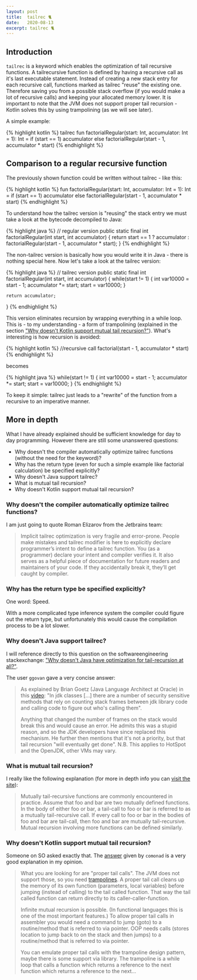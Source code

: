 ```yaml
---
layout: post
title:  tailrec 🐈
date:   2020-08-13
excerpt: tailrec 🐈
---
```

## Introduction
`tailrec` is a keyword which enables the optimization of tail recursive functions. A tailrecursive function is defined by having a recursive call as it's last executable statement. Instead of creating a new stack entry for each recursive call, functions marked as tailrec "reuse" the existing one. Therefore saving you from a possible stack overflow (if you would make a lot of recursive calls) and keeping your allocated memory lower. It is important to note that the JVM does not support proper tail recursion - Kotlin solves this by using trampolining (as we will see later).

 A simple example:

{% highlight kotlin %}
tailrec fun factorialRegular(start: Int, accumulator: Int = 1): Int =
    if (start == 1) accumulator
    else factorialRegular(start - 1, accumulator * start)
{% endhighlight %}

## Comparison to a regular recursive function
The previously shown function could be written without tailrec - like this:

{% highlight kotlin %}
fun factorialRegular(start: Int, accumulator: Int = 1): Int =
    if (start == 1) accumulator
    else factorialRegular(start - 1, accumulator * start)
{% endhighlight %}

To understand how the tailrec version is "reusing" the stack entry we must take a look at the bytecode decompiled to Java:

{% highlight java %}
// regular version
public static final int factorialRegular(int start, int accumulator) {
    return start == 1 ? accumulator : factorialRegular(start - 1, accumulator * start);
}
{% endhighlight %}

The non-tailrec version is basically how you would write it in Java - there is nothing special here.
Now let's take a look at the tailrec version: 

{% highlight java %}
// tailrec version
public static final int factorialRegular(int start, int accumulator) {
    while(start != 1) {
        int var10000 = start - 1;
        accumulator *= start;
        start = var10000;
    }

    return accumulator;
}
{% endhighlight %}

This version eliminates recursion by wrapping everything in a while loop. This is - to my understanding - a form of trampolining (explained in the section ["Why doesn't Kotlin support mutual tail recursion?"](#mutual-tail-recursion)). What's interesting is how recursion is avoided:

{% highlight kotlin %}
//recursive call
factorial(start - 1, accumulator * start)
{% endhighlight %}

becomes

{% highlight java %}
while(start != 1) {
    int var10000 = start - 1;
    accumulator *= start;
    start = var10000;
}
{% endhighlight %}

To keep it simple: tailrec just leads to a "rewrite" of the function from a recursive to an imperative manner.  

## More in depth
What I have already explained should be sufficient knowledge for day to day programming. However there are still some unanswered questions:
- Why doesn't the compiler automatically optimize tailrec functions (without the need for the keyword)?
- Why has the return type (even for such a simple example like factorial calculation) be specified explicitly?
- Why doesn't Java support tailrec?
- What is mutual tail recursion?
- Why doesn't Kotlin support mutual tail recursion?

### Why doesn't the compiler automatically optimize tailrec functions?
I am just going to quote Roman Elizarov from the Jetbrains team:
> Implicit tailrec optimization is very fragile and error-prone. People make mistakes and tailrec modifier is here to explicitly declare programmer’s intent to define a tailrec function. You (as a programmer) declare your intent and compiler verifies it. It also serves as a helpful piece of documentation for future readers and maintainers of your code. If they accidentally break it, they’ll get caught by compiler.

### Why has the return type be specified explicitly?
One word: Speed. 

With a more complicated type inference system the compiler could figure out the return type, but unfortunately this would cause the compilation process
to be a lot slower.

### Why doesn't Java support tailrec?
I will reference directly to this question on the softwareengineering stackexchange: ["Why doesn't Java have optimization for tail-recursion at all?"](https://softwareengineering.stackexchange.com/questions/272061/why-doesnt-java-have-optimization-for-tail-recursion-at-all).

The user `ggovan` gave a very concise answer:  
> As explained by Brian Goetz (Java Language Architect at Oracle) in this [video](https://www.youtube.com/watch?v=2y5Pv4yN0b0&t=1h02m18s): "In jdk classes [...] there are a number of security sensitive methods that rely on counting stack frames between jdk library code and calling code to figure out who's calling them". 
>
> Anything that changed the number of frames on the stack would break this and would cause an error. He admits this was a stupid reason, and so the JDK developers have since replaced this mechanism. He further then mentions that it's not a priority, but that tail recursion "will eventually get done". N.B. This applies to HotSpot and the OpenJDK, other VMs may vary.

### What is mutual tail recursion?
I really like the following explanation (for more in depth info you can [visit the site](https://www.cs.bu.edu/~hwxi/ATS/DOCUMENT/TUTORIALATS/HTML/c244.html)):
> Mutually tail-recursive functions are commonly encountered in practice. Assume that foo and bar are two mutually defined functions. In the body of either foo or bar, a tail-call to foo or bar is referred to as a mutually tail-recursive call. If every call to foo or bar in the bodies of foo and bar are tail-call, then foo and bar are mutually tail-recursive. Mutual recursion involving more functions can be defined similarly.

### <a name="mutual-tail-recursion"></a> Why doesn't Kotlin support mutual tail recursion?
Someone on SO asked exactly that. The [answer](https://stackoverflow.com/a/44626117/8011713) given by `comonad` is a very good explanation in my opinion.

> What you are looking for are "proper tail calls". The JVM does not support those, so you need [trampolines](https://en.wikipedia.org/wiki/Tail_call#Through_trampolining). A proper tail call cleans up the memory of its own function (parameters, local variables) before jumping (instead of calling) to the tail called function. That way the tail called function can return directly to its caller-caller-function. 
>
> Infinite mutual recursion is possible. (In functional languages this is one of the most important features.) To allow proper tail calls in assembler you would need a command to jump (goto) to a routine/method that is referred to via pointer. OOP needs calls (stores location to jump back to on the stack and then jumps) to a routine/method that is referred to via pointer. 
>
> You can emulate proper tail calls with the trampoline design pattern, maybe there is some support via library. The trampoline is a while loop that calls a function which returns a reference to the next function which returns a reference to the next...
